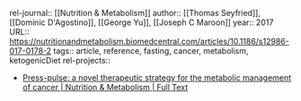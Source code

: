 rel-journal:: [[Nutrition & Metabolism]]
author:: [[Thomas Seyfried]], [[Dominic D'Agostino]], [[George Yu]], [[Joseph C Maroon]]
year:: 2017
URL:: https://nutritionandmetabolism.biomedcentral.com/articles/10.1186/s12986-017-0178-2
tags:: article, reference, fasting, cancer, metabolism, ketogenicDiet
rel-projects::

- [Press-pulse: a novel therapeutic strategy for the metabolic management of cancer | Nutrition & Metabolism | Full Text](https://nutritionandmetabolism.biomedcentral.com/articles/10.1186/s12986-017-0178-2)
